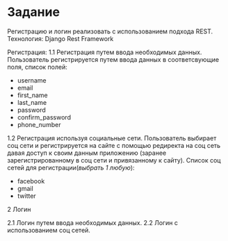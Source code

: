 # Задание

Регистрацию и логин реализовать с использованием подхода REST.
Технология: Django Rest Framework

Регистрация:
1.1 Регистрация путем ввода необходимых данных.
Пользователь регистрируется путем ввода данных в соответсвующие поля, список полей:
* username
* email
* first_name
* last_name
* password
* confirm_password
* phone_number


1.2 Регистрация используя социальные сети.
Пользователь выбирает соц сети и регистрируется на сайте с помощью редиректа на соц сеть давая доступ к своим данным приложению
(заранее зарегистрированному в соц сети и привязанному к сайту).
Список соц сетей для регистрации(*выбрать 1 любую*):
* facebook
* gmail
* twitter

2 Логин

2.1 Логин путем ввода необходимых данных.
2.2 Логин с использованием соц сетей.


